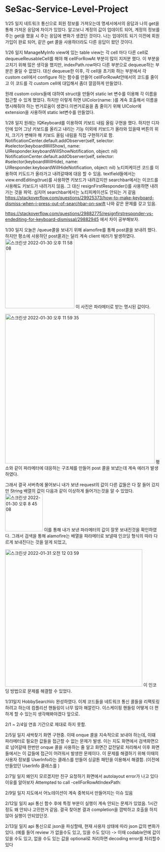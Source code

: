 # SeSac-Service-Level-Project

1/25 일지
네트워크 통신으로 회원 정보를 가져오는데 명세서에서의 응답과 나의 get을 통해 가져온 응답에 차이가 있었다. 알고보니 계정의 값이 업데이트 되어, 계정의 정보를 주는 get을 했을 시 주는 응답에 변화가 생겼던 것이다.
나는 업데이트 되기 이전에 회원가입이 완료 되어, 같은 get 콜을 사용하더라도 다른 응답이 왔던 것이다.


1/26 일지 
ManageMyInfo view에 있는 table view는 각 cell 마다 다른 cell로 dequeueReusableCell를 해야 해 cellForRowAt 부분이 많이 지저분 했다. 이 부분을 고치기 위해 많은 생각을 했지만, indexPath.row마다 다른 부분으로 dequeue하는 부분은 줄일 수 없었다. 대신 dequeue한 이후, 각 cell을 초기화 하는 부분에서 각 custom cell에서 configure 하는 함수를 만들어 cellForRowAt안에서의 코드를 줄이고 이 코드를 각 custom cell에 대입해서 좀더 깔끔하게 만들었다.

원래 custom colors들에 대하여 struct을 만들어 static let 변수를 이용해 각 이름을 접근할 수 있게 했었다. 하지만 이렇게 하면 UIColor(name: )를 계속 호출해서 이름을 명시해줘야 하는 번거로움이 생겼다.이번거로움을 좀 줄이기 위해 UIColor에 extension을 사용하여 static let변수를 만들었다. 


1/28 일지
원래는 IQKeyboard를 이용하여 키보드 내림 올림 구현을 했다. 하지만 디자인에 있어 그냥 키보드를 올리고 내리는 기능 이외에 키보드가 올라와 있을때 버튼의 위치, 크기가 변해야 해 키보드 올림 내림을 직접 구현하기로 함. 
 NotificationCenter.default.addObserver(self, selector: #selector(keyboardWillShow), name: UIResponder.keyboardWillShowNotification, object: nil)
        NotificationCenter.default.addObserver(self, selector: #selector(keyboardWillHide), name: UIResponder.keyboardWillHideNotification, object: nil)
노티피케이션 코드를 이용하여 키도드가 올라가고 내려갈때에 대응 할 수 있음.
textfield들에서는 view.endEditing(true)를 사용하면 키보드가 내려갔지만 searchbar에서는 이코드를 사용해도 키보드가 내려가지 않음. 그 대신 resignFirstResponder()를 사용하면 내려가는 것을 파악.
심지어 searchbar에서는 노티피케이션도 안되는 거 같음
https://stackoverflow.com/questions/29925373/how-to-make-keyboard-dismiss-when-i-press-out-of-searchbar-on-swift 나와 같은 문제를 갖고 있음.

https://stackoverflow.com/questions/29882775/resignfirstresponder-vs-endediting-for-keyboard-dismissal/29882945 에서 차이 공부해보자.


1/30 일지
오늘은 /queue콜을 보내기 위해 alamofire를 통해 post콜을 보내려 했다. 하지만 평소에 사용하던 post콜과는 달리 계속 client 에러가 발생하였다. 
<img width="225" alt="스크린샷 2022-01-30 오후 11 58 08" src="https://user-images.githubusercontent.com/48948578/151704965-a6b390f4-a70b-43db-b747-a4f8a048b084.png">
이 사진은 파라메터로 받는 명시된 값이다.

<img width="485" alt="스크린샷 2022-01-30 오후 11 59 35" src="https://user-images.githubusercontent.com/48948578/151705007-5af79589-b2ea-4349-b85f-fc7ec7a989e5.png">
평소와 같이 파라메터에 대응하는 구조체를 만들어 post 콜을 보냈는데 계속 에러가 발생하였다. 

그래서 결국 서버측에 물어보니 내가 보낸 request의 값이 다른 값들은 다 잘 들어 갔지만 String 배열의 값이 다음과 같이 이상하게 들어가는것을 알 수 있었다.<img width="122" alt="스크린샷 2022-01-30 오후 8 45 08" src="https://user-images.githubusercontent.com/48948578/151705120-84ad5c71-3093-4952-a50a-d95d22b0dd6c.png">
이를 통해 내가 보낸 파라메터의 값이 잘못 보내진것을 확인하였다. 그래서 검색을 통해 alamofire는 배열을 파라메터로 보낼때 인코딩 형식의 따라 다르게 보내진다는 것을 알게 되었고, 

<img width="445" alt="스크린샷 2022-01-31 오전 12 03 59" src="https://user-images.githubusercontent.com/48948578/151705172-728b6bbf-0295-413b-8323-9a529c736407.png">
이 인코딩 방법으로 문제를 해결할 수 있었다.


1/31일지
HobbySearchVc 완성하였다. 이제 코드들을 네트워크 통신 콜들을 리팩토링하려고 하는데 컴플리션 핸들링이 너무 많아 해깔린다. 이스케이핑 핸들링 어떻게 더 편하게 할 수 있는지 생각해봐야겠다 앞으로.

2/1 ~ 2/4일 
연휴 기간으로 제대로 하지 못함.

2/5일 일지
새싹찾기 화면 구현중. 이때 onque 콜을 지속적으로 보내야 하는데, 이떄 파라메터로 필요한 값들을 접근할 수 없는 문제가 발생. 이는 지도 화면에서 검색화면으로 넘어갈때 한번만 onque 콜을 사용하는 줄 알고 화면간 값전달로 처리해서 이후 화면들에서는 이 값들에 접근이 어려워서 발생한 문제이다. 이 문제를 해결하기 위해 이때의 사용자 정보를 UserInfo라는 클래스를 만들어 싱글톤 패턴을 이용해서 해결함. (이전에 만들었던 UserInfo 클래스를 )

2/7일 일지
왜인지 모르겠지만 친구 요청하기 화면에서 autolayout error가 나고 있다 이유를 알아보자
Attempted to call -cellForRowAtIndexPath: 


2/9일 일지
지도에서 어노테이션이 계속 중복되서 만들어지는 이슈 있음

2/12일 일지
api 통신 함수 후에 특정 부분이 실행이 계속 안되는 문제가 있었음. 1시간 정도 왜 안되나 고민한거 같음. 결국 찾아본 결과 completion을 깜박하고 호출을 하지 않아 실행이 안되었던것.

2/13일 일지
api 통신으로 json을 파싱할때, 현재 사용자 상태에 따라 json 값의 변화가 있다. (예를 들어 review 가 없을수도 있고, 있을 수도 있다) -> 이때 codable안에 값이 있을 수도 있고, 없을 수도 있는 값을 optional로 처리하면 decoding error를 처리할수있다
